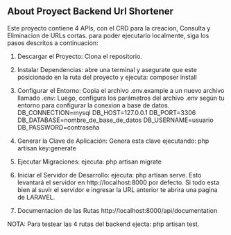 ## About Proyect Backend Url Shortener

Este proyecto contiene 4 APIs, con el CRD para la creacion, Consulta y Eliminacion de URLs cortas.
para poder ejecutarlo localmente, siga los pasos descritos a continuacion:

1. Descargar el Proyecto:
   Clona el repositorio.

2. Instalar Dependencias: 
    abre una terminal y asegurate que este posicionado en la ruta del proyecto y ejecuta: composer install

3. Configurar el Entorno:
   Copia el archivo .env.example a un nuevo archivo llamado .env: Luego, configura los parámetros del archivo .env según tu entorno para configurar la conexion a base de datos.
   DB_CONNECTION=mysql
   DB_HOST=127.0.0.1
   DB_PORT=3306
   DB_DATABASE=nombre_de_base_de_datos
   DB_USERNAME=usuario
   DB_PASSWORD=contraseña

4. Generar la Clave de Aplicación:
   Genera esta clave ejecutando: php artisan key:generate


5. Ejecutar Migraciones:
   ejecuta: php artisan migrate

6. Iniciar el Servidor de Desarrollo: 
   ejecuta: php artisan serve. Esto levantará el servidor en http://localhost:8000 por defecto. Si todo esta bien al suvir el servidor e ingresar la URL anterior te abrira una pagina de LARAVEL.

7. Documentacion de las Rutas
   http://localhost:8000/api/documentation


NOTA: Para testear las 4 rutas del backend ejecta: php artisan test.
